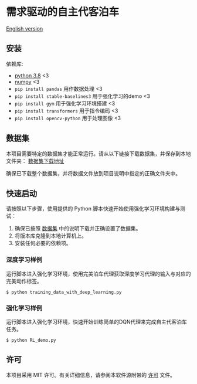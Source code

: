 # 需求驱动的自主代客泊车
[English version](./README.md)
## 安装
依赖库:

- [python 3.8](https://www.python.org/downloads/release/python-3818/) <3
- [numpy](https://numpy.org/install/) <3
- `pip install pandas` 用作数据处理 <3
- `pip install stable-baselines3` 用于强化学习的demo <3
- `pip install gym` 用于强化学习环境搭建 <3
- `pip install transformers` 用于指令编码 <3
- `pip install opencv-python` 用于处理图像 <3

[//]: # (- `pip install fastapi` for building APIs <3)

[//]: # (- `pip install ray` for parallel and distributed computing <3)

[//]: # (- `pip install requests` for making HTTP requests <3)

[//]: # (- `pip install gradio` for interactive web UIgits <3)

[//]: # (- `pip install uvicorn` for ASGI server <3)

## 数据集
本项目需要特定的数据集才能正常运行。请从以下链接下载数据集，并保存到本地文件夹：
[数据集下载地址](https://doi.org/10.57760/sciencedb.12908)

确保已下载整个数据集，并将数据文件放到项目说明中指定的正确文件夹中。

## 快速启动
请按照以下步骤，使用提供的 Python 脚本快速开始使用强化学习环境构建与测试：
1. 确保已按照 [数据集](#数据集) 中的说明下载并正确设置了数据集。
2. 将版本库克隆到本地计算机上。 
3. 安装任何必要的依赖项。

### 深度学习样例
运行脚本进入强化学习环境，使用完美泊车代理获取深度学习代理的输入与对应的完美动作标签。
```
$ python training_data_with_deep_learning.py
```
### 强化学习样例
运行脚本进入强化学习环境，快速开始训练简单的DQN代理来完成自主代客泊车任务。
```
$ python RL_demo.py
```

## 许可
本项目采用 MIT 许可。有关详细信息，请参阅本软件源附带的 [许可](LICENSE) 文件。